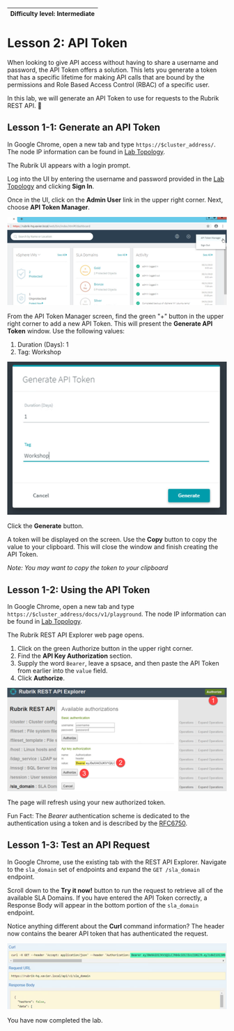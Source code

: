 | Difficulty level: Intermediate |
| --- |

# Lesson 2: API Token

When looking to give API access without having to share a username and password, the API Token offers a solution. This lets you generate a token that has a specific lifetime for making API calls that are bound by the permissions and Role Based Access Control (RBAC) of a specific user.

In this lab, we will generate an API Token to use for requests to the Rubrik REST API.

## Lesson 1-1: Generate an API Token

In Google Chrome, open a new tab and type `https://$cluster_address/`. The node IP information can be found in [Lab Topology](/lab-topology.md).

The Rubrik UI appears with a login prompt.

Log into the UI by entering the username and password provided in the [Lab Topology](/lab-topology.md) and clicking **Sign In**.

Once in the UI, click on the **Admin User** link in the upper right corner. Next, choose **API Token Manager**.

![API Token Manager](img/image2-1.png)

From the API Token Manager screen, find the green "+" button in the upper right corner to add a new API Token. This will present the **Generate API Token** window. Use the following values:

1. Duration (Days): 1
1. Tag: Workshop

![API Token Manager](img/image2-2.png)

Click the **Generate** button.

A token will be displayed on the screen. Use the **Copy** button to copy the value to your clipboard. This will close the window and finish creating the API Token.

*Note: You may want to copy the token to your clipboard*

## Lesson 1-2: Using the API Token

In Google Chrome, open a new tab and type `https://$cluster_address/docs/v1/playground`. The node IP information can be found in [Lab Topology](/lab-topology.md).

The Rubrik REST API Explorer web page opens.

1. Click on the green Authorize button in the upper right corner.
1. Find the **API Key Authorization** section.
2. Supply the word `Bearer`, leave a spsace, and then paste the API Token from earlier into the `value` field.
3. Click **Authorize**.

![API Token Manager](img/image2-3.png)

The page will refresh using your new authorized token.

Fun Fact: The *Bearer* authentication scheme is dedicated to the authentication using a token and is described by the [RFC6750](https://tools.ietf.org/html/rfc6750).

## Lesson 1-3: Test an API Request

In Google Chrome, use the existing tab with the REST API Explorer. Navigate to the `sla_domain` set of endpoints and expand the `GET /sla_domain` endpoint.

Scroll down to the **Try it now!** button to run the request to retrieve all of the available SLA Domains. If you have entered the API Token correctly, a Response Body will appear in the bottom portion of the `sla_domain` endpoint.

Notice anything different about the **Curl** command information? The header now contains the bearer API token that has authenticated the request.

![API Token Manager](img/image2-4.png)

You have now completed the lab.